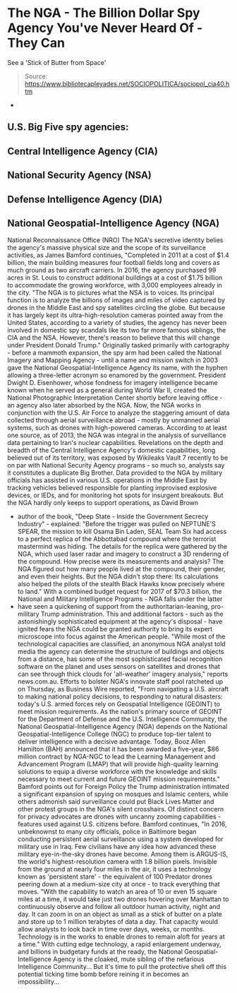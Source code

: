 # The NGA - The Billion Dollar Spy Agency You've Never Heard Of - They Can 
See a 'Stick of Butter from Space'

> Source: https://www.bibliotecapleyades.net/SOCIOPOLITICA/sociopol_cia40.htm

*
U.S. Big
Five spy agencies:
-
Central Intelligence Agency (CIA)
-
National Security Agency (NSA)
-
Defense Intelligence Agency (DIA)
-
National Geospatial-Intelligence Agency (NGA)
-
National Reconnaissance Office (NRO)
The NGA's
secretive identity belies the agency's massive physical size
and the scope of its surveillance activities, as James Bamford
continues,
"Completed in 2011 at a cost of $1.4 billion, the main
building measures four football fields long and covers
as much ground as two aircraft carriers.
In
2016, the agency purchased 99 acres in St. Louis to
construct additional buildings at a cost of $1.75
billion to accommodate the growing workforce, with 3,000
employees already in the city.
"The
NGA is to pictures what the NSA is to voices. Its
principal function is to analyze the billions of images
and miles of video captured by drones in the Middle East
and spy satellites circling the globe.
But
because it has largely kept its ultra-high-resolution
cameras pointed away from the United States, according
to a variety of studies, the agency has never been
involved in domestic spy scandals like its two far more
famous siblings, the CIA and the NSA.
However, there's reason to believe that this will change
under President Donald Trump."
Originally
tasked primarily with cartography - before a mammoth
expansion, the spy arm had been called the National Imagery
and Mapping Agency - until a name and mission switch in 2003
gave the National Geospatial-Intelligence Agency its name,
with the hyphen allowing a three-letter acronym so enamored
by the government.
President
Dwight D. Eisenhower, whose fondness for imagery
intelligence became known when he served as a general during
World War II,
created the National Photographic Interpretation Center
shortly before leaving office - an agency also later
absorbed by the NGA.
Now, the
NGA works in conjunction with the U.S. Air Force to analyze
the staggering amount of data collected through aerial
surveillance abroad - mostly by unmanned aerial systems,
such as drones with high-powered cameras.
According
to at least
one source, as of 2013, the NGA was integral in the
analysis of surveillance data pertaining to Iran's nuclear
capabilities.
Revelations
on the depth and breadth of the Central Intelligence
Agency's domestic capabilities, long believed out of its
territory, was exposed by Wikileaks
Vault 7 recently to be on
par with National Security Agency programs - so much so,
analysts say it constitutes a duplicate Big Brother.
Data
provided to the NGA by military officials has assisted in
various U.S. operations in the Middle East by tracking
vehicles believed responsible for planting improvised
explosive devices, or IEDs, and for monitoring hot spots for
insurgent breakouts.
But the NGA
hardly only keeps to support operations, as David Brown
- author of the book, "Deep State - Inside the Government
Secrecy Industry" -
explained:
"Before
the trigger was pulled on NEPTUNE'S SPEAR, the mission
to kill Osama Bin Laden, SEAL Team Six had access to a
perfect replica of the Abbottabad compound where the
terrorist mastermind was hiding.
The
details for the replica were gathered by the NGA, which
used laser radar and imagery to construct a 3D rendering
of the compound.
How precise were its
measurements and analysis? The NGA figured out how many
people lived at the compound, their gender, and even
their heights.
But the
NGA didn't stop there: Its calculations also helped the
pilots of the stealth Black Hawks know precisely where
to land."
With a
combined budget
request for 2017 of $70.3 billion, the National and
Military Intelligence Programs - NGA falls under the latter
- have seen a quickening of support from the
authoritarian-leaning, pro-military
Trump administration.
This and
additional factors - such as the astonishingly sophisticated
equipment at the agency's disposal - have ignited fears the
NGA could be granted authority to bring its expert
microscope into focus against the American people.
"While
most of the technological capacities are classified, an
anonymous NGA analyst told media the agency can
determine the structure of buildings and objects from a
distance, has some of the most sophisticated facial
recognition software on the planet and uses sensors on
satellites and drones that can see through thick clouds
for 'all-weather' imagery analysis,"
reports news.com.au.
Efforts to
bolster NGA's innovate staff pool ratcheted up on Thursday,
as Business Wire
reported,
"From
navigating a U.S. aircraft to making national policy
decisions, to responding to natural disasters: today's
U.S. armed forces rely on Geospatial Intelligence (GEOINT)
to meet mission requirements.
As the
nation's primary source of GEOINT for the Department of
Defense and the U.S. Intelligence Community, the
National Geospatial-Intelligence Agency (NGA) depends on
the National Geospatial-Intelligence College (NGC) to
produce top-tier talent to deliver intelligence with a
decisive advantage.
Today,
Booz Allen Hamilton (BAH) announced that it has been
awarded a five-year, $86 million contract by NGA-NGC to
lead the Learning Management and Advancement Program (LMAP)
that will provide high-quality learning solutions to
equip a diverse workforce with the knowledge and skills
necessary to meet current and future GEOINT mission
requirements."
Bamford points out for Foreign Policy the Trump
administration intimated a significant expansion of
spying on mosques and Islamic centers, while others
admonish said surveillance could put Black Lives
Matter and other protest groups in the NGA's silent
crosshairs.
Of
distinct concern for privacy advocates are drones with
uncanny zooming capabilities - features used against
U.S. citizens before.
Bamford
continues,
"In
2016, unbeknownst to many city officials, police in
Baltimore began
conducting persistent aerial surveillance using
a system developed for military use in Iraq.
Few
civilians have any idea how advanced these military
eye-in-the-sky drones have become.
Among them is ARGUS-IS, the world's
highest-resolution camera with 1.8 billion pixels.
Invisible from the ground at nearly four miles in
the air, it uses a technology known as 'persistent
stare' - the equivalent of 100 Predator drones
peering down at a medium-size city at once - to
track everything that moves.
"With the capability to watch an area of 10 or even
15 square miles at a time, it would take just two
drones hovering over Manhattan to continuously
observe and follow all outdoor human activity, night
and day.
It
can zoom in on an object as small as a stick of
butter on a plate and store up to 1 million
terabytes of data a day.
That capacity would allow analysts to look back in
time over days, weeks, or months. Technology is in
the works to enable drones to remain aloft for years
at a time."
With
cutting edge technology, a rapid enlargement underway,
and billions in budgetary funds at the ready, the
National Geospatial-Intelligence Agency is the cloaked,
mute sibling of the nefarious Intelligence Community...
But
it's time to pull the protective shell off this
potential ticking time bomb before reining it in becomes
an impossibility...
